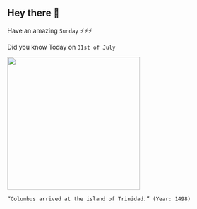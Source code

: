 ## Hey there 👋
Have an amazing `Sunday` ⚡⚡⚡

Did you know Today on `31st of July`
 
 [<img src="https://static.wired868.com/wp-content/uploads/2018/11/Columbus-arriving-in-Caribbean-ftr-600x330.jpg" width="300" />](https://www.history.com/this-day-in-history/columbus-lands-in-south-america#:~:text=In%20May%201498%2C%20Columbus%20left,America%20on%20August%201%2C%201498.) 
 ```
“Columbus arrived at the island of Trinidad.” (Year: 1498)
```
